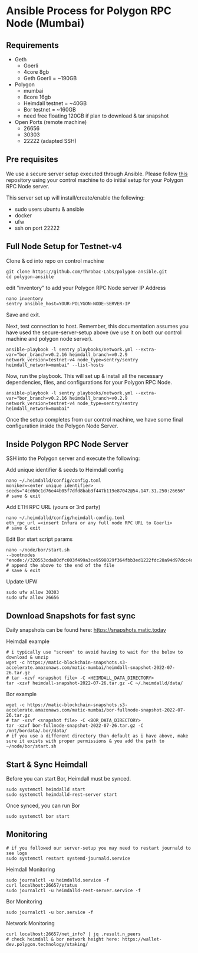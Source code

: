 # Ansible Process for Polygon RPC Node (Mumbai)

## Requirements

- Geth
	- Goerli
	- 4core 8gb
	- Geth Goerli = ~190GB
- Polygon
	- mumbai
	- 8core 16gb
	- Heimdall testnet = ~40GB
	- Bor testnet = ~160GB
	- need free floating 120GB if plan to download & tar snapshot
- Open Ports (remote machine)
	- 26656
	- 30303
	- 22222 (adapted SSH)
	
## Pre requisites

We use a secure server setup executed through Ansible. Please follow [this](https://github.com/Throbac-Labs/secure-server-setup) repository using your control machine to do initial setup for your Polygon RPC Node server.

This server set up will install/create/enable the following:

- sudo users ubuntu & ansible
- docker
- ufw
- ssh on port 22222

## Full Node Setup for Testnet-v4

Clone & cd into repo on control machine
```
git clone https://github.com/Throbac-Labs/polygon-ansible.git
cd polygon-ansible
```
edit "inventory" to add your Polygon RPC Node server IP Address
```
nano inventory
sentry ansible_host=YOUR-POLYGON-NODE-SERVER-IP
```
Save and exit.

Next, test connection to host. 
Remember, this documentation assumes you have used the secure-server-setup above (we use it on both our control machine and polygon node server).
```
ansible-playbook -l sentry playbooks/network.yml --extra-var="bor_branch=v0.2.16 heimdall_branch=v0.2.9 network_version=testnet-v4 node_type=sentry/sentry heimdall_network=mumbai" --list-hosts
```
Now, run the playbook.
This will set up & install all the necessary dependencies, files, and configurations for your Polygon RPC Node. 
```
ansible-playbook -l sentry playbooks/network.yml --extra-var="bor_branch=v0.2.16 heimdall_branch=v0.2.9 network_version=testnet-v4 node_type=sentry/sentry heimdall_network=mumbai"
```
Once the setup completes from our control machine, we have some final configuration inside the Polygon Node Server. 

## Inside Polygon RPC Node Server

SSH into the Polygon server and execute the following:

Add unique identifier & seeds to Heimdall config
```
nano ~/.heimdalld/config/config.toml
moniker=<enter unique identifier>
seeds="4cd60c1d76e44b05f7dfd8bab3f447b119e87042@54.147.31.250:26656"
# save & exit
```
Add ETH RPC URL (yours or 3rd party)
```
nano ~/.heimdalld/config/heimdall-config.toml
eth_rpc_url =<insert Infura or any full node RPC URL to Goerli>
# save & exit
```
Edit Bor start script params
```
nano ~/node/bor/start.sh
--bootnodes "enode://320553cda00dfc003f499a3ce9598029f364fbb3ed1222fdc20a94d97dcc4d8ba0cd0bfa996579dcc6d17a534741fb0a5da303a90579431259150de66b597251@54.147.31.250:30303"
# append the above to the end of the file
# save & exit
```
Update UFW
```
sudo ufw allow 30303
sudo ufw allow 26656
```
## Download Snapshots for fast sync

Daily snapshots can be found here: https://snapshots.matic.today

Heimdall example
```
# i typically use "screen" to avoid having to wait for the below to download & unzip
wget -c https://matic-blockchain-snapshots.s3-accelerate.amazonaws.com/matic-mumbai/heimdall-snapshot-2022-07-26.tar.gz
# tar -xzvf <snapshot file> -C <HEIMDALL_DATA_DIRECTORY>
tar -xzvf heimdall-snapshot-2022-07-26.tar.gz -C ~/.heimdalld/data/
```
Bor example
```
wget -c https://matic-blockchain-snapshots.s3-accelerate.amazonaws.com/matic-mumbai/bor-fullnode-snapshot-2022-07-26.tar.gz
# tar -xzvf <snapshot file> -C <BOR_DATA_DIRECTORY>
tar -xzvf bor-fullnode-snapshot-2022-07-26.tar.gz -C /mnt/bordata/.bor/data/
# if you use a different directory than default as i have above, make sure it exists with proper permissions & you add the path to ~/node/bor/start.sh
```

## Start & Sync Heimdall

Before you can start Bor, Heimdall must be synced.
```
sudo systemctl heimdalld start
sudo systemctl heimdalld-rest-server start
```
Once synced, you can run Bor
```
sudo systemctl bor start
```

## Monitoring

```
# if you followed our server-setup you may need to restart journald to see logs
sudo systemctl restart systemd-journald.service
```
Heimdall Monitoring
```
sudo journalctl -u heimdalld.service -f
curl localhost:26657/status
sudo journalctl -u heimdalld-rest-server.service -f
```
Bor Monitoring
```
sudo journalctl -u bor.service -f
```
Network Monitoring
```
curl localhost:26657/net_info? | jq .result.n_peers
# check heimdall & bor network height here: https://wallet-dev.polygon.technology/staking/
```








